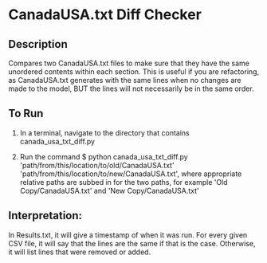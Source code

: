 # CanadaUSA.txt Diff Checker

## Description

Compares two CanadaUSA.txt files to make sure that they have the same
unordered contents within each section. This is useful if you are refactoring,
as CanadaUSA.txt generates with the same lines when no changes are
made to the model, BUT the lines will not necessarily be in the same order.

## To Run

1. In a terminal, navigate to the directory that contains canada_usa_txt_diff.py

2. Run the command $ python canada_usa_txt_diff.py 'path/from/this/location/to/old/CanadaUSA.txt' 'path/from/this/location/to/new/CanadaUSA.txt', where appropriate relative paths are subbed in for the two paths, for example 'Old Copy/CanadaUSA.txt' and 'New Copy/CanadaUSA.txt'

## Interpretation:

In Results.txt, it will give a timestamp of when it was run. For every given CSV file, it will say that the lines are the same if that is the case. Otherwise, it will list lines that were removed or added.